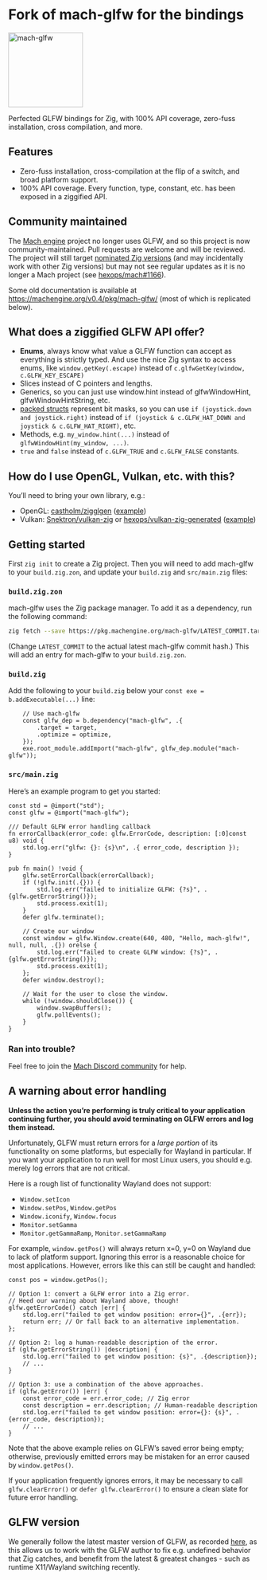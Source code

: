 # Fork of mach-glfw for the bindings








<a href="https://machengine.org/pkg/mach-glfw">
    <picture>
        <source media="(prefers-color-scheme: dark)" srcset="https://machengine.org/assets/mach/glfw-full-dark.svg">
        <img alt="mach-glfw" src="https://machengine.org/assets/mach/glfw-full-light.svg" height="150px">
    </picture>
</a>

Perfected GLFW bindings for Zig, with 100% API coverage, zero-fuss installation, cross compilation, and more.

## Features

* Zero-fuss installation, cross-compilation at the flip of a switch, and broad platform support.
* 100% API coverage. Every function, type, constant, etc. has been exposed in a ziggified API.

## Community maintained

The [Mach engine](https://machengine.org/) project no longer uses GLFW, and so this project is now community-maintained. Pull requests are welcome and will be reviewed. The project will still target [nominated Zig versions](https://machengine.org/docs/nominated-zig/) (and may incidentally work with other Zig versions) but may not see regular updates as it is no longer a Mach project (see [hexops/mach#1166](https://github.com/hexops/mach/issues/1166)).

Some old documentation is available at https://machengine.org/v0.4/pkg/mach-glfw/ (most of which is replicated below).

## What does a ziggified GLFW API offer?

* **Enums**, always know what value a GLFW function can accept as everything is strictly typed. And use the nice Zig syntax to access enums, like `window.getKey(.escape)` instead of `c.glfwGetKey(window, c.GLFW_KEY_ESCAPE)`
* Slices instead of C pointers and lengths.
* Generics, so you can just use window.hint instead of glfwWindowHint, glfwWindowHintString, etc.
* [packed structs](https://ziglang.org/documentation/master/#packed-struct) represent bit masks, so you can use `if (joystick.down and joystick.right)` instead of `if (joystick & c.GLFW_HAT_DOWN and joystick & c.GLFW_HAT_RIGHT)`, etc.
* Methods, e.g. `my_window.hint(...)` instead of `glfwWindowHint(my_window, ...)`.
* `true` and `false` instead of `c.GLFW_TRUE` and `c.GLFW_FALSE` constants.

## How do I use OpenGL, Vulkan, etc. with this?

You’ll need to bring your own library, e.g.:

* OpenGL: [castholm/zigglgen](https://github.com/castholm/zigglgen) ([example](https://github.com/slimsag/mach-glfw-opengl-example))
* Vulkan: [Snektron/vulkan-zig](https://github.com/Snektron/vulkan-zig) or [hexops/vulkan-zig-generated](https://github.com/hexops/vulkan-zig-generated) ([example](https://github.com/slimsag/mach-glfw-vulkan-example))

## Getting started

First `zig init` to create a Zig project. Then you will need to add mach-glfw to your `build.zig.zon`, and update your `build.zig` and `src/main.zig` files:

### `build.zig.zon`

mach-glfw uses the Zig package manager. To add it as a dependency, run the following command:

```sh
zig fetch --save https://pkg.machengine.org/mach-glfw/LATEST_COMMIT.tar.gz
```

(Change `LATEST_COMMIT` to the actual latest mach-glfw commit hash.) This will add an entry for mach-glfw to your `build.zig.zon`.

### `build.zig`

Add the following to your `build.zig` below your `const exe = b.addExecutable(...)` line:

```zig
    // Use mach-glfw
    const glfw_dep = b.dependency("mach-glfw", .{
        .target = target,
        .optimize = optimize,
    });
    exe.root_module.addImport("mach-glfw", glfw_dep.module("mach-glfw"));
```

### `src/main.zig`

Here’s an example program to get you started:

```zig
const std = @import("std");
const glfw = @import("mach-glfw");

/// Default GLFW error handling callback
fn errorCallback(error_code: glfw.ErrorCode, description: [:0]const u8) void {
    std.log.err("glfw: {}: {s}\n", .{ error_code, description });
}

pub fn main() !void {
    glfw.setErrorCallback(errorCallback);
    if (!glfw.init(.{})) {
        std.log.err("failed to initialize GLFW: {?s}", .{glfw.getErrorString()});
        std.process.exit(1);
    }
    defer glfw.terminate();

    // Create our window
    const window = glfw.Window.create(640, 480, "Hello, mach-glfw!", null, null, .{}) orelse {
        std.log.err("failed to create GLFW window: {?s}", .{glfw.getErrorString()});
        std.process.exit(1);
    };
    defer window.destroy();

    // Wait for the user to close the window.
    while (!window.shouldClose()) {
        window.swapBuffers();
        glfw.pollEvents();
    }
}
```

### Ran into trouble?

Feel free to join the [Mach Discord community](https://machengine.org/discord/) for help.

## A warning about error handling

**Unless the action you’re performing is truly critical to your application continuing further, you should avoid terminating on GLFW errors and log them instead.**

Unfortunately, GLFW must return errors for a *large portion* of its functionality on some platforms, but especially for Wayland in particular. If you want your application to run well for most Linux users, you should e.g. merely log errors that are not critical.

Here is a rough list of functionality Wayland does not support:

* `Window.setIcon`
* `Window.setPos`, `Window.getPos`
* `Window.iconify`, `Window.focus`
* `Monitor.setGamma`
* `Monitor.getGammaRamp`, `Monitor.setGammaRamp`

For example, `window.getPos()` will always return x=0, y=0 on Wayland due to lack of platform support. Ignoring this error is a reasonable choice for most applications. However, errors like this can still be caught and handled:

```zig
const pos = window.getPos();

// Option 1: convert a GLFW error into a Zig error.
// Heed our warning about Wayland above, though!
glfw.getErrorCode() catch |err| {
    std.log.err("failed to get window position: error={}", .{err});
    return err; // Or fall back to an alternative implementation.
};

// Option 2: log a human-readable description of the error.
if (glfw.getErrorString()) |description| {
    std.log.err("failed to get window position: {s}", .{description});
    // ...
}

// Option 3: use a combination of the above approaches.
if (glfw.getError()) |err| {
    const error_code = err.error_code; // Zig error
    const description = err.description; // Human-readable description
    std.log.err("failed to get window position: error={}: {s}", .{error_code, description});
    // ...
}
```

Note that the above example relies on GLFW’s saved error being empty; otherwise, previously emitted errors may be mistaken for an error caused by `window.getPos()`.

If your application frequently ignores errors, it may be necessary to call `glfw.clearError()` or `defer glfw.clearError()` to ensure a clean slate for future error handling.

## GLFW version

We generally follow the latest master version of GLFW, as recorded [here](https://github.com/slimsag/glfw), as this allows us to work with the GLFW author to fix e.g. undefined behavior that Zig catches, and benefit from the latest & greatest changes - such as runtime X11/Wayland switching recently.
